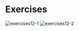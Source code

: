 # Exercises

![exercises12-1](https://user-images.githubusercontent.com/70604577/160039403-8309aec7-863c-4de7-b454-f20f2c9219cd.png)
![exercises12-2](https://user-images.githubusercontent.com/70604577/160039412-ab647b28-bef9-4e2e-b3ee-b6e1bff5a86c.png)
